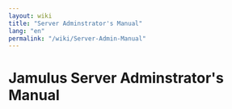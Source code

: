 ```yaml
---
layout: wiki
title: "Server Adminstrator's Manual"
lang: "en"
permalink: "/wiki/Server-Admin-Manual"
---
```


# Jamulus Server Adminstrator's Manual

